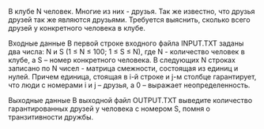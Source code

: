 В клубе N человек. Многие из них - друзья. Так же известно, что друзья друзей так же являются друзьями. Требуется выяснить, сколько всего друзей у конкретного человека в клубе.

Входные данные
В первой строке входного файла INPUT.TXT заданы два числа: N и S (1 ≤ N ≤ 100; 1 ≤ S ≤ N), где N - количество человек в клубе, а S – номер конкретного человека. В следующих N строках записано по N чисел - матрица смежности, состоящая из единиц и нулей. Причем единица, стоящая в i-й строке и j-м столбце гарантирует, что люди с номерами i и j – друзья, а 0 – выражает неопределенность.

Выходные данные
В выходной файл OUTPUT.TXT выведите количество гарантированных друзей у человека с номером S, помня о транзитивности дружбы.
